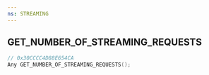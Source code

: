 ```yaml
---
ns: STREAMING
---
```

## GET_NUMBER_OF_STREAMING_REQUESTS

```c
// 0x30CCCC4D88E654CA
Any GET_NUMBER_OF_STREAMING_REQUESTS();
```

